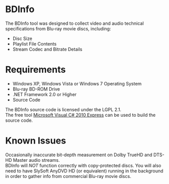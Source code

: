 BDInfo
======

The BDInfo tool was designed to collect video and audio technical specifications from Blu-ray movie discs, including:

<ul>
<li>Disc Size</li>
<li>Playlist File Contents</li>
<li>Stream Codec and Bitrate Details</li>
</ul>

Requirements
======
<ul>
<li>Windows XP, Windows Vista or Windows 7 Operating System</li>
<li>Blu-ray BD-ROM Drive</li>
<li>.NET Framework 2.0 or Higher</li>
<li>Source Code</li>
</ul>

The BDInfo source code is licensed under the LGPL 2.1.<br>
The free tool <a href="http://www.microsoft.com/visualstudio/en-us/products/2010-editions/visual-csharp-express">Microsoft Visual C# 2010 Express</a> can be used to build the source code.


Known Issues
======

Occasionally inaccurate bit-depth measurement on Dolby TrueHD and DTS-HD Master audio streams.<br>
BDInfo will *NOT* function correctly with copy-protected discs. You will also need to have SlySoft AnyDVD HD (or equivalent) running in the background in order to gather info from commercial Blu-ray movie discs.
